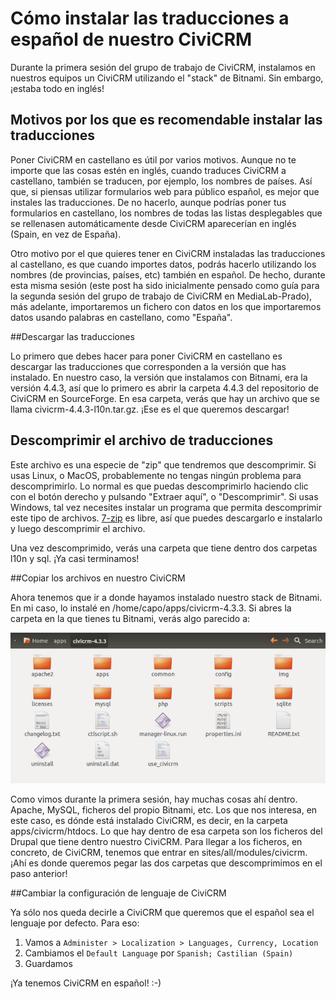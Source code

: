 # Cómo instalar las traducciones a español de nuestro CiviCRM

Durante la primera sesión del grupo de trabajo de CiviCRM, instalamos en nuestros equipos un CiviCRM utilizando el "stack" de Bitnami. Sin embargo, ¡estaba todo en inglés!

## Motivos por los que es recomendable instalar las traducciones

Poner CiviCRM en castellano es útil por varios motivos. Aunque no te importe que las cosas estén en inglés, cuando traduces CiviCRM a castellano, también se traducen, por ejemplo, los nombres de países. Así que, si piensas utilizar formularios web para público español, es mejor que instales las traducciones. De no hacerlo, aunque podrías poner tus formularios en castellano, los nombres de todas las listas desplegables que se rellenasen automáticamente desde CiviCRM aparecerían en inglés (Spain, en vez de España).

Otro motivo por el que quieres tener en CiviCRM instaladas las traducciones al castellano, es que cuando importes datos, podrás hacerlo utilizando los nombres (de provincias, países, etc) también en español. De hecho, durante esta misma sesión (este post ha sido inicialmente pensado como guía para la segunda sesión del grupo de trabajo de CiviCRM en MediaLab-Prado), más adelante, importaremos un fichero con datos en los que importaremos datos usando palabras en castellano, como "España".

##Descargar las traducciones

Lo primero que debes hacer para poner CiviCRM en castellano es descargar las traducciones que corresponden a la versión que has instalado. En nuestro caso, la versión que instalamos con Bitnami, era la versión 4.4.3, así que lo primero es abrir la carpeta 4.4.3 del repositorio de CiviCRM en SourceForge. En esa carpeta, verás que hay un archivo que se llama civicrm-4.4.3-l10n.tar.gz. ¡Ese es el que queremos descargar!

## Descomprimir el archivo de traducciones

Este archivo es una especie de "zip" que tendremos que descomprimir. Si usas Linux, o MacOS, probablemente no tengas ningún problema para descomprimirlo. Lo normal es que puedas descomprimirlo haciendo clic con el botón derecho y pulsando "Extraer aquí", o "Descomprimir". Si usas Windows, tal vez necesites instalar un programa que permita descomprimir este tipo de archivos. [7-zip](http://www.7-zip.org/) es libre, así que puedes descargarlo e instalarlo y luego descomprimir el archivo.

Una vez descomprimido, verás una carpeta que tiene dentro dos carpetas l10n y sql. ¡Ya casi terminamos!

##Copiar los archivos en nuestro CiviCRM

Ahora tenemos que ir a donde hayamos instalado nuestro stack de Bitnami. En mi caso, lo instalé en /home/capo/apps/civicrm-4.3.3. Si abres la carpeta en la que tienes tu Bitnami, verás algo parecido a:

![Estructura de directorios de la instalación de CiviCRM con Bitnami](img/bitnamicivicrmdirs.png "Estructura de directorios")

Como vimos durante la primera sesión, hay muchas cosas ahí dentro. Apache, MySQL, ficheros del propio Bitnami, etc. Los que nos interesa, en este caso, es dónde está instalado CiviCRM, es decir, en la carpeta apps/civicrm/htdocs. Lo que hay dentro de esa carpeta son los ficheros del Drupal que tiene dentro nuestro CiviCRM. Para llegar a los ficheros, en concreto, de CiviCRM, tenemos que entrar en sites/all/modules/civicrm. ¡Ahí es donde queremos pegar las dos carpetas que descomprimimos en el paso anterior!

##Cambiar la configuración de lenguaje de CiviCRM

Ya sólo nos queda decirle a CiviCRM que queremos que el español sea el lenguaje por defecto. Para eso:

1. Vamos a `Administer > Localization > Languages, Currency, Location`
2. Cambiamos el `Default Language` por `Spanish; Castilian (Spain)`
3. Guardamos

¡Ya tenemos CiviCRM en español! :-)
